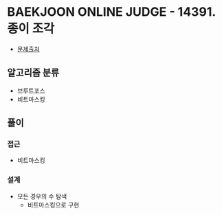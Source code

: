 # BAEKJOON ONLINE JUDGE - 14391. 종이 조각

- [문제출처](https://www.acmicpc.net/problem/14391 '14391. 종이 조각')

## 알고리즘 분류

- 브루트포스
- 비트마스킹

## 풀이

### 접근

- 비트마스킹

### 설계

- 모든 경우의 수 탐색
  - 비트마스킹으로 구현

